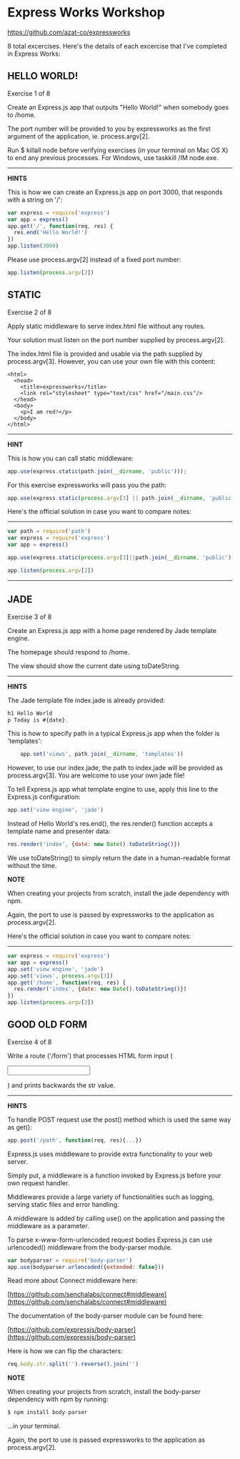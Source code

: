 # Express Works Workshop

https://github.com/azat-co/expressworks

8 total excercises. Here's the details of each excercise that I've completed in Express Works:


## HELLO WORLD!

Exercise 1 of 8

Create an Express.js app that outputs "Hello World!" when somebody goes to /home.

The port number will be provided to you by expressworks as the first argument of
the application, ie. process.argv[2].

Run $ killall node  before verifying exercises (in your terminal on Mac OS X) to end any previous processes. For Windows, use taskkill /IM node.exe.

-------------------------------------------------------------------------------

**HINTS**

This is how we can create an Express.js app on port 3000, that responds with
a string on '/':

```js
var express = require('express')
var app = express()
app.get('/', function(req, res) {
  res.end('Hello World!')
})
app.listen(3000)
```

Please use process.argv[2] instead of a fixed port number:

```js
app.listen(process.argv[2])
```


##  STATIC

Exercise 2 of 8

Apply static middleware to serve index.html file without any routes.

Your solution must listen on the port number supplied by process.argv[2].

The index.html file is provided and usable via the path supplied by
process.argv[3]. However, you can use your own file with this content:

    <html>
      <head>
        <title>expressworks</title>
        <link rel="stylesheet" type="text/css" href="/main.css"/>
      </head>
      <body>
        <p>I am red!</p>
      </body>
    </html>

-------------------------------------------------------------------------------

**HINT**

This is how you can call static middleware:

```js
app.use(express.static(path.join(__dirname, 'public')));
```

For this exercise expressworks will pass you the path:

```js
app.use(express.static(process.argv[3] || path.join(__dirname, 'public')));
```

Here's the official solution in case you want to compare notes:

-------------------------------------------------------------------------------
```js
var path = require('path')
var express = require('express')
var app = express()

app.use(express.static(process.argv[3]||path.join(__dirname, 'public')));

app.listen(process.argv[2])
```
-------------------------------------------------------------------------------


## JADE

Exercise 3 of 8

Create an Express.js app with a home page rendered by Jade template engine.

The homepage should respond to /home.

The view should show the current date using toDateString.

-------------------------------------------------------------------------------

**HINTS**

The Jade template file index.jade is already provided:

```js
h1 Hello World
p Today is #{date}.
```

This is how to specify path in a typical Express.js app when the folder is
'templates':

```js
    app.set('views', path.join(__dirname, 'templates'))
```

However, to use our index.jade, the path to index.jade will be provided as
process.argv[3].  You are welcome to use your own jade file!

To tell Express.js app what template engine to use, apply this line to the
Express.js configuration:

```js
app.set('view engine', 'jade')
```

Instead of Hello World's res.end(), the res.render() function accepts
a template name and presenter data:

```js
res.render('index', {date: new Date().toDateString()})
```

We use toDateString() to simply return the date in a human-readable format
without the time.

**NOTE**

When creating your projects from scratch, install the jade dependency with npm.

Again, the port to use is passed by expressworks to the application as process.argv[2].

Here's the official solution in case you want to compare notes:

-------------------------------------------------------------------------------

```js
var express = require('express')
var app = express()
app.set('view engine', 'jade')
app.set('views', process.argv[3])
app.get('/home', function(req, res) {
  res.render('index', {date: new Date().toDateString()})
})
app.listen(process.argv[2])
```



## GOOD OLD FORM

Exercise 4 of 8

Write a route ('/form') that processes HTML form input
(<form><input name="str"/></form>) and prints backwards the str value.

-------------------------------------------------------------------------------

**HINTS**

To handle POST request use the post() method which is used the same way as get():

```js
app.post('/path', function(req, res){...})
```

Express.js uses middleware to provide extra functionality to your web server.

Simply put, a middleware is a function invoked by Express.js before your own
request handler.

Middlewares provide a large variety of functionalities such as logging, serving
static files and error handling.

A middleware is added by calling use() on the application and passing the
middleware as a parameter.

To parse x-www-form-urlencoded request bodies Express.js can use urlencoded()
middleware from the body-parser module.

```js
var bodyparser = require('body-parser')
app.use(bodyparser.urlencoded({extended: false}))
```

Read more about Connect middleware here:

  [https://github.com/senchalabs/connect#middleware](https://github.com/senchalabs/connect#middleware)

The documentation of the body-parser module can be found here:

  [https://github.com/expressjs/body-parser](https://github.com/expressjs/body-parser)

Here is how we can flip the characters:

```js
req.body.str.split('').reverse().join('')
```

**NOTE**

When creating your projects from scratch, install the body-parser dependency
with npm by running:

```js
$ npm install body-parser
```


…in your terminal.

Again, the port to use is passed expressworks to the application as process.argv[2].


## 


